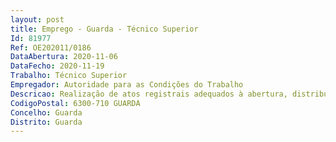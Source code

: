 ```yaml
--- 
layout: post
title: Emprego - Guarda - Técnico Superior
Id: 81977
Ref: OE202011/0186
DataAbertura: 2020-11-06
DataFecho: 2020-11-19
Trabalho: Técnico Superior
Empregador: Autoridade para as Condições do Trabalho
Descricao: Realização de atos registrais adequados à abertura, distribuição e instrução de processos por contraordenação de natureza laboral, verificação da legalidade e regularidades da instrução dos processos por contraordenação, incluindo a realização dos respetivos atos instrutórios e os registos informáticos, elaboração de propostas de decisão, elaboração de informações e respostas a pedidos de informação dos tribunais relativos aos processos por contraordenação ou inspetivos, preparação e remessa de processos de execução e impugnação judicial para os tribunais de trabalho, instrução de processos para autorização administrativa e emissão de documentos, declarações e certidões oficiais, no âmbito das competências da ACT  Elaboração de informações e respostas a pedidos de informação, atendimento presencial, telefónico e escrito e produção de informação ao público, organização e apresentação de ações de sensibilização no âmbito das relações laborais, ao diferente público alvo da ACT
CodigoPostal: 6300-710 GUARDA
Concelho: Guarda
Distrito: Guarda
--- 
```

